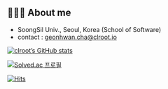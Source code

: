 ## 👨🏽‍💻 About me
- SoongSil Univ., Seoul, Korea (School of Software)
- contact : geonhwan.cha@clroot.io

[![clroot’s GitHub stats](https://github-readme-stats.vercel.app/api?username=clroot&theme=slateorange)](https://github.com/anuraghazra/github-readme-stats)

[![Solved.ac 프로필](http://mazassumnida.wtf/api/generate_badge?boj=abcdkh1209)](https://solved.ac/abcdkh1209)

[![Hits](https://hits.seeyoufarm.com/api/count/incr/badge.svg?url=https%3A%2F%2Fgithub.com%2Fclroot&count_bg=%2379C83D&title_bg=%23555555&icon=&icon_color=%23E7E7E7&title=hits&edge_flat=false)](https://hits.seeyoufarm.com)
